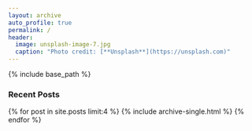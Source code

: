```yaml
---
layout: archive
auto_profile: true
permalink: /
header:
  image: unsplash-image-7.jpg
  caption: "Photo credit: [**Unsplash**](https://unsplash.com)"
---
```


{% include base_path %}

<h3 class="archive__subtitle">Recent Posts</h3>

{% for post in site.posts limit:4 %}
  {% include archive-single.html %}
{% endfor %}
